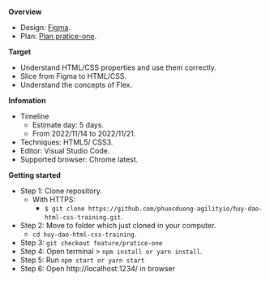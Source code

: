 **Overview**

- Design: [Figma](https://www.figma.com/file/GEdIowP8MaUWaMRaArKe4W/travel-landing-page-jacobvoyles?node-id=810%3A2&t=UTw1OUomyqhfotSl-0).
- Plan: [Plan pratice-one](https://docs.google.com/document/d/1tyIvtr1o-Z8xonDhbTxwYCsDIyozqLfy1ToZvMhNKP0/edit).

**Target**

- Understand HTML/CSS properties and use them correctly.
- Slice from Figma to HTML/CSS.
- Understand the concepts of Flex.

**Infomation**

- Timeline
  - Estimate day: 5 days.
  - From 2022/11/14 to 2022/11/21.
- Techniques: HTML5/ CSS3.
- Editor: Visual Studio Code.
- Supported browser: Chrome latest.

**Getting started**

- Step 1: Clone repository.
  - With HTTPS: 
    - `$ git clone https://github.com/phuocduong-agilityio/huy-dao-html-css-training.git`.
- Step 2: Move to folder which just cloned in your computer.
  - `cd huy-dao-html-css-training`.
- Step 3: `git checkout feature/pratice-one`
- Step 4: Open terminal > `npm install or yarn install`.
- Step 5: Run `npm start or yarn start`
- Step 6: Open http://localhost:1234/ in browser
